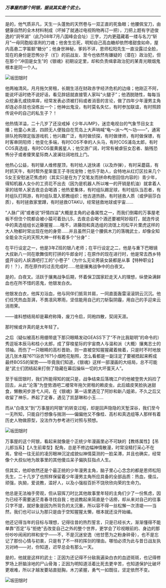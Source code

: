 #### *万事屋的那个阿银，据说其实是个武士。*

* * *
是的，他气质非凡，天生一头蓬勃的天然卷与一双正直的死鱼眼；他腰佩宝刀，由健康自然的全木材料制成（坏掉了就通过电视购物再订一把），刀把上题有字迹俊逸的“洞爷湖”（此乃08年7月八国峰会会址）三字，刀内更蕴藏着一缕与名刀“斩月”一母同胞般凛冽的刀魂；他舍生忘死，明知自己高血糖却依然嗜甜食如命，屋内高悬二字匾额“糖分”；他身世神秘，爹妈不详，恩师松阳先生一直没露过全脸，现在的身份是恐怖分子（们）的前战友、至今也依然有嫌疑的（潜在）政治犯，但在那个“冲田是女生”的《银魂》初期设定里，却和负责缉拿政治犯的某青光眼烟鬼根本是同一个人。

![坂田银时](http://images.cnblogs.com/cnblogs_com/wipphj/625581/o_9f61f6e5xc25430a8bcd8_690.jpg)

他两袖清风，月月拖欠房租，长期生活在财政赤字经济危机的边缘；他刚正不阿，能说坏话时绝不说好话，看见胖妞就直接管人家叫“火腿子”；他洒脱随性，每每当众挖鼻孔或挠痒痒，经常发表必须被打码或者消音的言论，做了四年少年漫男主角却连必杀技也没练出一个；他神出鬼没，有时莫名失忆，有时参加联谊，有时照顾传说中的自己的私生子？！

他热情洋溢，二十几岁了还没戒掉《少年JUMP》，迷恋电视台的气象节目女主播；他童心未泯，四顾无人便独自在荒岛上大声呐喊“龟～派～气～功——”，通宵排队抢购限定版游戏机；他兴趣广泛，有时做侦探，有时做律师，有时做保镖，有时客串阴阳师；他变化多端，有时COS不幸的人头马，有时COS浦岛太郎，有时COS真选组，有时COS蛋黄酱星人；他交游广阔，时常有被虐狂女忍者、脑残恐怖分子或者傻笑星际商人波澜壮阔地找上门。

他热心公益，有时替人维修屋顶，有时给人送快递（以及炸弹），有时采蘑菇，有时抓天牛，有时帮外星笨蛋王子寻找宠物；他乐于助人，会特地从红灯区拉来几个S女王安慰迷茫焦虑的（其实只是在为了交笔友而拼命构思回信内容的）青少年，得知机器人女仆的工资花不出去（因为是机器人所以唯一的开销是机油）就拿着人家的钱带人家去夜总会喝酒；他热爱集体，有时组队踢足球，有时组队当忍者，有时组队打网游，有时组队潜入邪教组织；他古道热肠，有时拯救人质（或伊丽莎白质），有时拯救家里蹲，有时拯救OTAKU，经常拯救地球或宇宙……

“人脉广阔”或者说“奸情四溢”大概是主角的必备属性之一，而我们倒霉的万事屋老板不但住个院都会被小猿可着劲儿S，去夜总会喝个酒还要被阿妙殴打，就连传说中的真选组组长近藤猩猩……哦不，进藤勋和真选组的流氓上司松平片栗虎这样的大人物都时常出现在他的身旁……并且虽然只是个腰佩木刀的落魄武士，却像全知全能全次元的天照大神一样有着多个“分身”：

在平行设定之一，他是3年Z班的银八老师；在平行设定之二，他是与重下巴眼镜大叔新八一同在歌舞伎町打拼的牛郎金时；在原作的现在进行时，他是常去西乡特盛开设的人妖酒吧打工的“小卷子”（为什么无论男装女装都是从事【特种职业】的！？），而在原作的过去完成时……他是攘夷战争中的白夜叉。

是的，白夜叉。活跃于攘夷战争后期，怀着保卫国家赶走天人的理想，纵使染满鲜血也在所不惜的恶鬼，他银发白衣。

他银发白衣，他挥刃浴血，他与同伴们抵背并肩，一同直面轰雷滚滚阴云沉沉。他们任凭热血澎湃，不畏凛风寒雨，坚信能用自己的刀斩裂阴霾，用自己的手迎来云消雨霁。

——谁料想结局却是幕府称降，废刀令启，同袍四散，契阔天涯。

那时候或许真的是太年轻了。

之后（疑似被高杉用绷带底下那只眼睛发动GEASS下了“不许比我聪明”的命令的）秀逗坂本辰马和桂小太郎，成了穿梭星际的宇宙商人与温和派（大概）攘夷志士的领袖。而伤了一只眼睛的高杉晋助，则一直被空知猩猩藏着掖着，只是时不时地放送几张木屐?6?1浴衣?6?1小烟枪花魁照，怎么看都是一副注定了要被捂起来孵成最终BOSS的架势——毕竟我们知道，《银魂》这样一部漫画的大结局，总不可能是“武士们团结起来打倒了隐藏在幕后操纵一切的大坏蛋天人”。

至于坂田银时，我们所能得知的就只是，战争结束后落魄江户的他被登势大妈捡了回去，从此“沦落”为登势酒吧二楼常年拖欠房租的赖皮虫，此后嬉皮笑脸执迷甜食，懒散闲步游弋人间，在《银魂》第一话里遇见了阿妙和新八姐弟，不久之后又收留了神乐，养起了定春，遇见了凯瑟琳和小玉……

而从“白夜叉”到“万事屋的阿银”的转变过程，却是回声隐隐的天堑深谷，我们至今一无所知，只能自行想像与揣测——偏偏他又不像桂、高杉和真选组等人那样有着历史人物做原型，没法作为参考进行对照与预想。

![坂田银时](http://images.cnblogs.com/cnblogs_com/wipphj/625581/o_9f61f6e5xc254353f7dd3_690.jpg)

万事屋的这个阿银，看起来就像是个正统少年漫画里必不可缺的【教练属性】【吊儿郎当系】【人生前辈型】配角，总是不修边幅神情散漫，时常没精打采心不在焉，曾经一往无前的凌厉眼神沉淀成貌似神情莫测的一脸呆滞，并且也确实，经常像个大叔似地为故事里的其他傻瓜呆子偏执狂指点人生。

但其实，他却依然还是个最正统的少年漫男主角，脑子里心心念念的都是恩师松阳先生，二十几岁了也照样保留着少年漫男主角所应具备的全部品质：热血，傻瓜，顽强，执拗，爱说教，滥好人，以及小强般百折不饶欣欣向荣的生命力。

他总是无法袖手旁观，但从容挥刀时比其他故事里年轻的主角们少了一份焦虑，因为已经不需要迷茫青春寻找自我；他说教起来简直是个话痨，却从来对自己的往事只字不提，就好象是因为所背负的太沉重，所以容不得一丝松懈一次溃堤——当然，我们也可以认为那只是由于空知猩猩太懒，根本就还没开始编。

他还记得当年的目标与理想，记得往昔的热烈誓言，只是已经长大，渐渐懂得不能单靠“否定”与“拒绝”去改变自己之外的整个世界，更学会了珍视眼前的、身边的那份吵吵闹闹的祥和安宁——不，不是沉迷安逸（他甘愿为之粉身碎骨），也不是忘记了那份心情与初衷，只是有了不一样的挥剑的理由。哪怕必须为此与昔日战友执刃对峙——对，你知道，迟早总会有那么一天。

是的，他就是这样的武士：正因为还记得不分敌我遍染白衣的血迹斑斑，也记得修罗场上肝脑涂地的尸山骨海；正因为明知道活着比死去更辛苦，也知道保护比破坏更艰难，所以才越发要站直挺胸，木刀紧握，勇气一如既往，坚定依然不变。

![坂田银时](http://images.cnblogs.com/cnblogs_com/wipphj/625581/o_9f61f6e5xc2543b76b538_690.jpg)